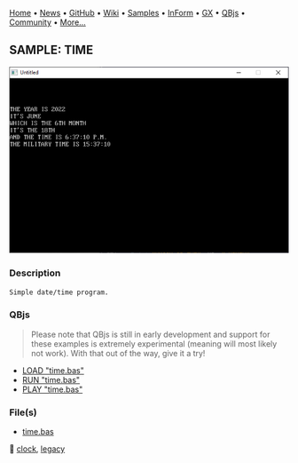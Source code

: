 [Home](https://qb64.com) • [News](../../news.md) • [GitHub](https://github.com/QB64Official/qb64) • [Wiki](https://github.com/QB64Official/qb64/wiki) • [Samples](../../samples.md) • [InForm](../../inform.md) • [GX](../../gx.md) • [QBjs](../../qbjs.md) • [Community](../../community.md) • [More...](../../more.md)

## SAMPLE: TIME

![screenshot.png](img/screenshot.png)

### Description

```text
Simple date/time program.
```

### QBjs

> Please note that QBjs is still in early development and support for these examples is extremely experimental (meaning will most likely not work). With that out of the way, give it a try!

* [LOAD "time.bas"](https://v6p9d9t4.ssl.hwcdn.net/html/5963335/index.html?src=https://qb64.com/samples/time/src/time.bas)
* [RUN "time.bas"](https://v6p9d9t4.ssl.hwcdn.net/html/5963335/index.html?mode=auto&src=https://qb64.com/samples/time/src/time.bas)
* [PLAY "time.bas"](https://v6p9d9t4.ssl.hwcdn.net/html/5963335/index.html?mode=play&src=https://qb64.com/samples/time/src/time.bas)

### File(s)

* [time.bas](src/time.bas)

🔗 [clock](../clock.md), [legacy](../legacy.md)
